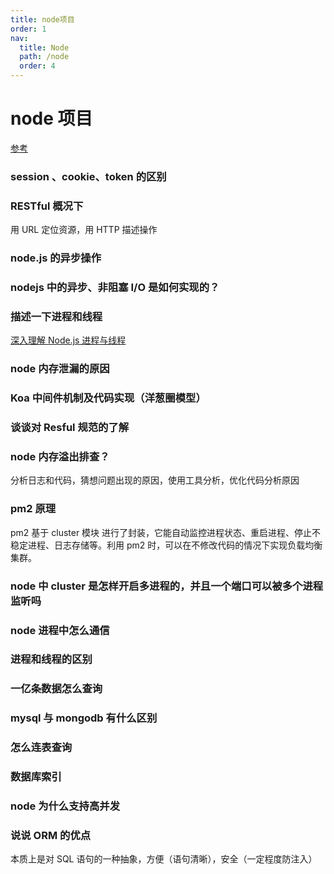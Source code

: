 ```yaml
---
title: node项目
order: 1
nav:
  title: Node
  path: /node
  order: 4
---
```


# node 项目

[参考](https://juejin.cn/post/6844903767926636558)

### session 、cookie、token 的区别

### RESTful 概况下

用 URL 定位资源，用 HTTP 描述操作

### node.js 的异步操作

### nodejs 中的异步、非阻塞 I/O 是如何实现的？

### 描述一下进程和线程

[深入理解 Node.js 进程与线程](https://segmentfault.com/a/1190000020077274?utm_source=sf-related)

### node 内存泄漏的原因

### Koa 中间件机制及代码实现（洋葱圈模型）

### 谈谈对 Resful 规范的了解

### node 内存溢出排查？

分析日志和代码，猜想问题出现的原因，使用工具分析，优化代码分析原因

### pm2 原理

pm2 基于 cluster 模块 进行了封装，它能自动监控进程状态、重启进程、停止不稳定进程、日志存储等。利用 pm2 时，可以在不修改代码的情况下实现负载均衡集群。

### node 中 cluster 是怎样开启多进程的，并且一个端口可以被多个进程监听吗

### node 进程中怎么通信

### 进程和线程的区别

### 一亿条数据怎么查询

### mysql 与 mongodb 有什么区别

### 怎么连表查询

### 数据库索引

### node 为什么支持高并发

### 说说 ORM 的优点

本质上是对 SQL 语句的一种抽象，方便（语句清晰），安全（一定程度防注入）
